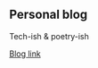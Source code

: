 ## Personal blog

Tech-ish & poetry-ish

[Blog link](https://vibrant-chandrasekhar-6ea074.netlify.app/)
